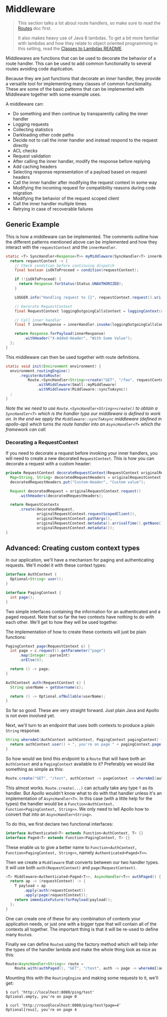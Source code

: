 # Middleware

> This section talks a lot about route handlers, so make sure to read the [Routes](/apollo-api/docs/routes.md) doc first.
>
> It also makes heavy use of Java 8 lambdas. To get a bit more familiar with lambdas and how they
> relate to object oriented programming in this setting, read the [Classes to Lambdas README](/apollo-api/docs/class-to-lambda.md).

Middlewares are functions that can be used to decorate the behavior of a route handler. This
can be used to add common functionality to several routes avoiding code duplication.

Because they are just functions that decorate an _inner_ handler, they provide a versatile tool for
implementing many classes of common functionality. These are some of the basic patterns that can
be implemented with Middleware together with some example uses.

A middleware can:

* Do something and then continue by transparently calling the inner handler
 * Logging requests
 * Collecting statistics
 * Darkloading other code paths
* Decide not to call the inner handler and instead respond to the request directly
 * ACL checks
 * Request validation
* After calling the inner handler, modify the response before replying
 * Add caching headers
 * Selecting response representation of a payload based on request headers
* Call the inner handler after modifying the request context in some way
 * Modifying the incoming request for compatibility reasons during code migration
 * Modifying the behavior of the request scoped client
* Call the inner handler multiple times
 * Retrying in case of recoverable failures

## Generic Example

This is how a middleware can be implemented. The comments outline how the different patterns
mentioned above can be implemented and how they interact with the `requestContext` and the
`innerHandler`.

```java
static <T> SyncHandler<Response<T>> myMiddleware(SyncHandler<T> innerHandler) {
  return requestContext -> {
    // Check condition before continuing dispatch
    final boolean isOkToProceed = condition(requestContext);

    if (!isOkToProceed) {
      return Response.forStatus(Status.UNAUTHORIZED);
    }

    LOGGER.info("Handling request to {}", requestContext.request().uri());

    // Decorate RequestContext
    final RequestContext loggingOutgoingCallsContext = loggingContext(requestContext);

    // Call inner handler
    final T innerResponse = innerHandler.invoke(loggingOutgoingCallsContext);

    return Response.forPayload(innerResponse)
        .withHeader("X-Added-Header", "With Some Value");
  };
}
```

This middleware can then be used together with route definitions.

```java
static void init(Environment environment) {
  environment.routingEngine()
      .registerAutoRoute(
          Route.<SyncHandler<String>>create("GET", "/foo", requestContext -> "hello world")
              .withMiddleware(Small::myMiddleware)
              .withMiddleware(Middleware::syncToAsync))
  ;
}
```

_Note the we need to use `Route.<SyncHandler<String>>create()` to obtain a `SyncHandler<T>` which is
the handler type our middleware is defined to work on. In the end we apply the
`Middleware::syncToAsync` middleware (defined in apollo-api) which turns the route handler into an
`AsyncHandler<T>` which the framework can call._

### Decorating a RequestContext

If you need to decorate a request before invoking your inner handlers, you will need to
create a new decorated `RequestContext`. This is how you can decorate a request with a custom
header:

```java
private RequestContext decorateRequestContext(RequestContext originalRequestContext) {
  Map<String, String> decoratedRequestHeaders = originalRequestContext.request().headerEntries();
  decoratedRequestHeaders.put("Custom-Header", "Custom value");

  Request decoratedRequest = originalRequestContext.request()
      .withHeaders(decoratedRequestHeaders);

  return RequestContexts
      .create(decoratedRequest,
              originalRequestContext.requestScopedClient(),
              originalRequestContext.pathArgs(),
              originalRequestContext.metadata().arrivalTime().getNano(),
              originalRequestContext.metadata());
}
```

## Advanced: Creating custom context types

In our application, we'll have a mechanism for paging and authenticating requests. We'll model it
with these context types:

```java
interface AuthContext {
  Optional<String> user();
}

interface PagingContext {
  int page();
}
```

Two simple interfaces containing the information for an authenticated and a paged request. Note that
so far the two contexts have nothing to do with each other. We'll get to how they will be used
together.

The implementation of how to create these contexts will just be plain functions:

```java
PagingContext page(RequestContext c) {
  int page = c.request().getParameter("page")
      .map(Integer::parseInt)
      .orElse(0);

  return () -> page;
}

AuthContext auth(RequestContext c) {
  String userName = getUsername(c);

  return () -> Optional.ofNullable(userName);
}
```

So far so good. These are very straight forward. Just plain Java and Apollo is not even involved
yet.

Next, we'll turn to an endpoint that uses both contexts to produce a plain `String` response.

```java
String whereAmI(AuthContext authContext, PagingContext pagingContext) {
  return authContext.user() + ", you're on page " + pagingContext.page();
}
```

So how would we bind this endpoint to a `Route` that will have both an `AuthContext` and a
`PagingContext` available to it? Preferably we would like something as simple as this:

```java
Route.create("GET", "/test", authContext -> pageContext -> whereAmI(authContext, pageContext));
```

This almost works. `Route.create(...)` can actually take any type `T` as its handler. But Apollo
wouldn't know what to do with that handler unless it's an implementation of `AsyncHandler<T>`.
In this case (with a little help for the types) the handler would be a
`Function<AuthContext, Function<PagingContext, String>>`. We only need to tell
Apollo how to convert that into an `AsyncHandler<String>`.

To do this, we first declare two functional interfaces:

```java
interface Authenticated<T> extends Function<AuthContext, T> {}
interface Paged<T> extends Function<PagingContext, T> {}
```

These enable us to give a better name to `Function<AuthContext, Function<PagingContext, String>>`,
namely `Authenticated<Paged<T>>`.

Then we create a `Middleware` that converts between our two handler types. It will use both
`auth(RequestContext)` and `page(RequestContext)`.

```java
<T> Middleware<Authenticated<Paged<T>>, AsyncHandler<T>> authPaged() {
  return ap -> (requestContext) -> {
    T payload = ap
        .apply(auth(requestContext))
        .apply(page(requestContext));
    return immediateFuture(forPayload(payload));
  };
}
```

One can create one of these for any combination of contexts your application needs, or just one
with a bigger type that will contain all of the contexts all together. The important thing is that
it will be re-used to define many `Route`s.

Finally we can define `Route`s using the factory method which will help infer the types of the
handler lambda and make the whole thing look as nice as this:

```java
Route<AsyncHandler<String>> route =
    Route.with(authPaged(), "GET", "/test", auth -> page -> whereAmI(auth, page));
```

Mounting this with the `RoutingEngine` and making some requests to it, we'll get:

```
$ curl 'http://localhost:8080/ping/test'
Optional.empty, you're on page 0

$ curl 'http://rouz@localhost:8080/ping/test?page=4'
Optional[rouz], you're on page 4
```
